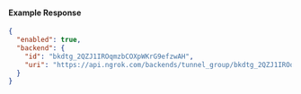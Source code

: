 <!-- Generated by nd gen api-examples. DO NOT EDIT. -->
#### Example Response
```json
{
  "enabled": true,
  "backend": {
    "id": "bkdtg_2QZJ1IROqmzbCOXpWKrG9efzwAH",
    "uri": "https://api.ngrok.com/backends/tunnel_group/bkdtg_2QZJ1IROqmzbCOXpWKrG9efzwAH"
  }
}